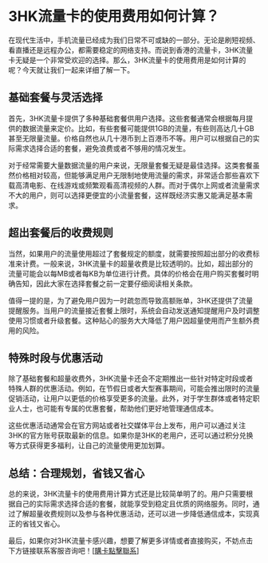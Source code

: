 # 3HK流量卡的使用费用如何计算？

在现代生活中，手机流量已经成为我们日常不可或缺的一部分。无论是刷短视频、看直播还是远程办公，都需要稳定的网络支持。而说到香港的流量卡，3HK流量卡无疑是一个非常受欢迎的选择。那么，3HK流量卡的使用费用是如何计算的呢？今天就让我们一起来详细了解一下。

## 基础套餐与灵活选择

首先，3HK流量卡提供了多种基础套餐供用户选择。这些套餐通常会根据每月提供的数据流量来定价。比如，有些套餐可能提供1GB的流量，有些则高达几十GB甚至无限量流量。价格自然也从几十港币到上百港币不等。用户可以根据自己的实际需求选择合适的套餐，避免浪费或者不够用的情况发生。

对于经常需要大量数据流量的用户来说，无限量套餐无疑是最佳选择。这类套餐虽然价格相对较高，但能够满足用户无限制地使用流量的需求，非常适合那些喜欢下载高清电影、在线游戏或频繁观看高清视频的人群。而对于偶尔上网或者流量需求不大的用户，则可以选择更便宜的小流量套餐，这样既经济实惠又能满足基本需求。

## 超出套餐后的收费规则

当然，如果用户的流量使用超过了套餐规定的额度，就需要按照超出部分的收费标准来计费。一般来说，3HK流量卡的超量收费是比较透明的。比如，超出部分的流量可能会以每MB或者每KB为单位进行计费。具体的价格会在用户购买套餐时明确告知，因此大家在选择套餐之前一定要仔细阅读相关条款。

值得一提的是，为了避免用户因为一时疏忽而导致高额账单，3HK还提供了流量提醒服务。当用户的流量接近套餐上限时，系统会自动发送通知提醒用户及时调整使用习惯或者升级套餐。这种贴心的服务大大降低了用户因超量使用而产生额外费用的风险。

## 特殊时段与优惠活动

除了基础套餐和超量收费外，3HK流量卡还会不定期推出一些针对特定时段或者特殊人群的优惠活动。例如，在节假日或者大型赛事期间，可能会推出限时的流量促销活动，让用户以更低的价格享受更多的流量。此外，对于学生群体或者特定职业人士，也可能有专属的优惠套餐，帮助他们更好地管理通信成本。

这些优惠活动通常会在官方网站或者社交媒体平台上发布，用户可以通过关注3HK的官方账号获取最新的信息。如果你是3HK的老用户，还可以通过积分兑换等方式获得更多福利，让自己的流量使用更加划算。

## 总结：合理规划，省钱又省心

总的来说，3HK流量卡的使用费用计算方式还是比较简单明了的。用户只需要根据自己的实际需求选择合适的套餐，就能享受到稳定且优质的网络服务。同时，通过了解超量收费规则以及参与各种优惠活动，还可以进一步降低通信成本，实现真正的省钱又省心。

最后，如果你对3HK流量卡感兴趣，想要了解更多详情或者直接购买，不妨点击下方链接联系客服咨询吧！[[購卡點擊聯系](https://t.me/s/esim1088)]